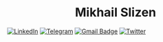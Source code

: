 <h1 align="center">  Mikhail Slizen   </h1>

[![LinkedIn](https://img.shields.io/badge/LinkedIn--brightgreen?style=social&logo=LinkedIn)](https://www.linkedin.com/in/mikhail-slizen-2a1341259/)
[![Telegram](https://img.shields.io/badge/Telegram--brightgreen?style=social&logo=Telegram)](https://t.me/Saturated_fat)
[![Gmail Badge](https://img.shields.io/badge/-mikha.shtol-c14438?style=flat-square&logo=Gmail&logoColor=white&link=mailto:mikha.shtol@gmail.com)](mailto:mikha.shtol@gmail.com) 
[![Twitter](https://img.shields.io/badge/Twitter--brightgreen?style=social&logo=Twitter)](https://twitter.com/MShtol)
